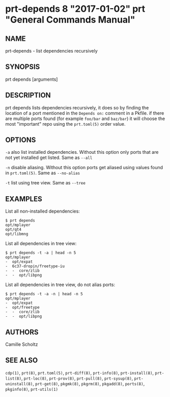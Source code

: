 # prt-depends 8 "2017-01-02" prt "General Commands Manual"

## NAME

prt-depends - list dependencies recursively


## SYNOPSIS

prt depends [arguments]


## DESCRIPTION

prt depends lists dependencies recursively, it does so by finding the location of a port mentioned in the
`Depends on:` comment in a Pkfile. if there are multiple ports found (for example `foo/bar` and `baz/bar`)
it will choose the most "important" repo using the `prt.toml(5)` order value.


## OPTIONS

`-a` also list installed dependencies. Without this option only ports that are not yet
installed get listed. Same as `--all`

`-n` disable aliasing. Without this option ports get aliased using values found in `prt.toml(5)`. Same as `--no-alias`

`-t` list using tree view. Same as `--tree`


## EXAMPLES

List all non-installed dependencies:

```
$ prt depends
opt/mplayer
opt/qt4
opt/libmng
```

List all dependencies in tree view: 

```
$ prt depends -t -a | head -n 5
opt/mplayer
-  opt/expat
-  6c37-dropin/freetype-iu
-  -  core/zlib
-  -  opt/libpng
```

List all dependencies in tree view, do not alias ports:

```
$ prt depends -t -a -n | head -n 5
opt/mplayer
-  opt/expat
-  opt/freetype
-  -  core/zlib
-  -  opt/libpng
```


## AUTHORS

Camille Scholtz


## SEE ALSO

`cdp(1)`, `prt(8)`, `prt.toml(5)`, `prt-diff(8)`, `prt-info(8)`, `prt-install(8)`, `prt-list(8)`, 
`prt-loc(8)`, `prt-prov(8)`, `prt-pull(8)`, `prt-sysup(8)`, `prt-uninstall(8)`, `prt-get(8)`,
`pkgmk(8)`, `pkgrm(8)`, `pkgadd(8)`, `ports(8)`, `pkginfo(8)`, `prt-utils(1)`

